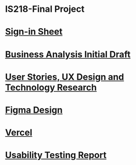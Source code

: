 # IS218-Final Project
# [Sign-in Sheet](signin_sheet.md)
# [Business Analysis Initial Draft](https://github.com/NurjahanJ/IS218-Final/blob/main/Business%20Analysis%20Initial%20Draft)
# [User Stories, UX Design and Technology Research](https://github.com/NurjahanJ/IS218-Final/blob/main/User%20Stories%2C%20UX%20Design%20and%20Technology%20Research)
# [Figma Design](https://www.figma.com/file/PC0UK2XZ1Gp9Kswwpecyxw/Final-Project-IS218?type=design&node-id=0%3A1&mode=design&t=NMWtOV7UinaDEvDt-1)
# [Vercel](https://wander-glow.vercel.app/)
# [Usability Testing Report](https://docs.google.com/document/d/1u6E2BcCYwofgBWtSQHR0Fw3XidjWvu737bRnAb1spDk/edit?usp=sharing)
